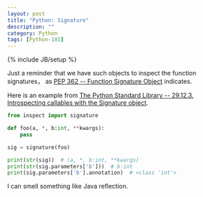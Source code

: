 ```yaml
---
layout: post
title: "Python: Signature"
description: ""
category: Python
tags: [Python-101]
---
```

{% include JB/setup %}

Just a reminder that we have such objects to inspect the function signatures， as [PEP 362 -- Function Signature Object](https://www.python.org/dev/peps/pep-0362/) indicates.

Here is an example from [The Python Standard Library -- 29.12.3. Introspecting callables with the Signature object](https://docs.python.org/3/library/inspect.html#introspecting-callables-with-the-signature-object).

```python
from inspect import signature

def foo(a, *, b:int, **kwargs):
    pass

sig = signature(foo)

print(str(sig))  # (a, *, b:int, **kwargs)
print(str(sig.parameters['b']))  # b:int
print(sig.parameters['b'].annotation)  # <class 'int'>
```

I can smell something like Java reflection.
